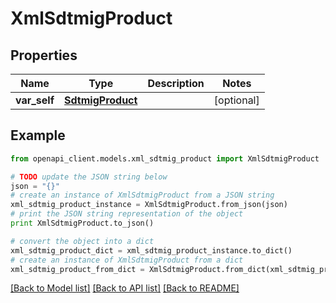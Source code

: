 # XmlSdtmigProduct


## Properties
Name | Type | Description | Notes
------------ | ------------- | ------------- | -------------
**var_self** | [**SdtmigProduct**](SdtmigProduct.md) |  | [optional] 

## Example

```python
from openapi_client.models.xml_sdtmig_product import XmlSdtmigProduct

# TODO update the JSON string below
json = "{}"
# create an instance of XmlSdtmigProduct from a JSON string
xml_sdtmig_product_instance = XmlSdtmigProduct.from_json(json)
# print the JSON string representation of the object
print XmlSdtmigProduct.to_json()

# convert the object into a dict
xml_sdtmig_product_dict = xml_sdtmig_product_instance.to_dict()
# create an instance of XmlSdtmigProduct from a dict
xml_sdtmig_product_from_dict = XmlSdtmigProduct.from_dict(xml_sdtmig_product_dict)
```
[[Back to Model list]](../README.md#documentation-for-models) [[Back to API list]](../README.md#documentation-for-api-endpoints) [[Back to README]](../README.md)


